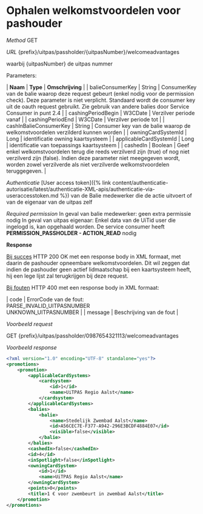 ---
---

# Ophalen welkomstvoordelen voor pashouder

_Method_
GET

_URL_
{prefix}/uitpas/passholder/{uitpasNumber}/welcomeadvantages

waarbij {uitpasNumber} de uitpas nummer

Parameters:

| **Naam** | **Type** | **Omschrijving** |
| balieConsumerKey | String | ConsumerKey van de balie waarop deze request gebeurt (enkel nodig voor de permission check). Deze parameter is niet verplicht. Standaard wordt de consumer key uit de oauth request gebruikt. Zie gebruik van andere balies door Service Consumer in punt 2.4 |
| cashingPeriodBegin | W3CDate | Verzilver periode vanaf |
| cashingPeriodEnd | W3CDate | Verzilver periode tot |
| cashInBalieConsumerKey | String | Consumer key van de balie waarop de welkomstvoordelen verzilderd kunnen worden |
| owningCardSystemId | Long | identificatie owning kaartsysteem |
| applicableCardSystemId | Long | identificatie van toepassings kaartsysteem |
| cashedIn | Boolean | Geef enkel welkomstvoordelen terug die reeds verzilverd zijn (true) of nog niet verzilverd zijn (false). Indien deze parameter niet meegegeven wordt, worden zowel verzilverde als niet verzilverde welkomstvoordelen teruggegeven. |

_Authenticatie_
[User access token]({% link content/authenticatie-autorisatie/latest/authenticatie-XML-apis/authenticatie-via-useraccesstoken.md %}) van de Balie medewerker die de actie uitvoert of van de eigenaar van de uitpas zelf

_Required permission_
In geval van balie medewerker: geen extra permissie nodig
In geval van uitpas eigenaar: Enkel data van de UiTid user die ingelogd is, kan opgehaald worden. De service consumer heeft **PERMISSION_PASSHOLDER - ACTION_READ** nodig

**Response**

<u>Bij succes</u>
HTTP 200 OK met een response body in XML formaat, met daarin de pashouder opneembare welkomstvoordelen. Dit wil zeggen dat indien de pashouder geen actief lidmaatschap bij een kaartsysteem heeft, hij een lege lijst zal terugkrijgen bij deze request.

<u>Bij fouten</u>
HTTP 400 met een response body in XML formaat:

| code | ErrorCode van de fout:<br>PARSE_INVALID_UITPASNUMBER<br>UNKNOWN_UITPASNUMBER |
| message | Beschrijving van de fout |

_Voorbeeld request_

GET {prefix}/uitpas/passholder/0987654321113/welcomeadvantages

_Voorbeeld response_


~~~xml
<?xml version="1.0" encoding="UTF-8" standalone="yes"?>
<promotions>
    <promotion>
        <applicableCardSystems>
            <cardsystem>
                <id>1</id>
                <name>UiTPAS Regio Aalst</name>
            </cardsystem>
        </applicableCardSystems>
        <balies>
            <balie>
                <name>Stedelijk Zwembad Aalst</name>
                <id>A56CEC7E-F377-A942-296E3BCDF4884E07</id>
                <visible>false</visible>
            </balie>
        </balies>
        <cashedIn>false</cashedIn>
        <id>4</id>
        <inSpotlight>false</inSpotlight>
        <owningCardSystem>
            <id>1</id>
            <name>UiTPAS Regio Aalst</name>
        </owningCardSystem>
        <points>0</points>
        <title>1 € voor zwembeurt in zwembad Aalst</title>
    </promotion>
</promotions>
~~~
